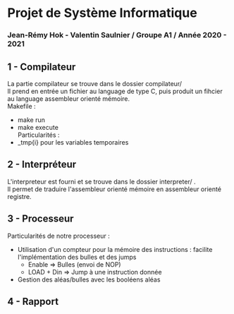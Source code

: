 # Projet de Système Informatique
### Jean-Rémy Hok - Valentin Saulnier / Groupe A1 / Année 2020 - 2021  
## 1 - Compilateur 
La partie compilateur se trouve dans le dossier compilateur/ <br>
Il prend en entrée un fichier au language de type C, puis produit un fihcier au language assembleur orienté mémoire. <br>
Makefile : 
  * make run 
  * make execute <br>
Particularités : 
  * _tmp{i} pour les variables temporaires

## 2 - Interpréteur 
L'interpreteur est fourni et se trouve dans le dossier interpreter/ .  
Il permet de traduire l'assembleur orienté mémoire en assembleur orienté registre.

## 3 - Processeur
Particularités de notre processeur : 
  * Utilisation d'un compteur pour la mémoire des instructions : facilite l'implémentation des bulles et des jumps
    * Enable => Bulles (envoi de NOP)
    * LOAD + Din => Jump à une instruction donnée
  * Gestion des aléas/bulles avec les booléens aléas

## 4 - Rapport 

